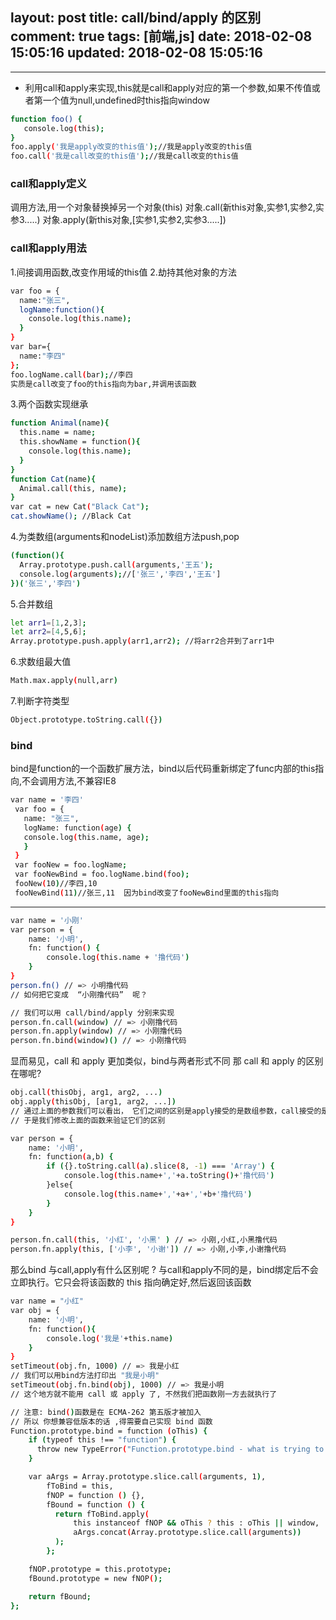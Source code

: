 layout: post
title: call/bind/apply 的区别
comment: true
tags: [前端,js]
date: 2018-02-08 15:05:16
updated: 2018-02-08 15:05:16
---

------
<!-- more -->

- 利用call和apply来实现,this就是call和apply对应的第一个参数,如果不传值或者第一个值为null,undefined时this指向window
```bash
function foo() {
   console.log(this);
}
foo.apply('我是apply改变的this值');//我是apply改变的this值
foo.call('我是call改变的this值');//我是call改变的this值
```
### call和apply定义
调用方法,用一个对象替换掉另一个对象(this)
对象.call(新this对象,实参1,实参2,实参3.....)
对象.apply(新this对象,[实参1,实参2,实参3.....])
### call和apply用法
1.间接调用函数,改变作用域的this值
2.劫持其他对象的方法
```bash
var foo = {
  name:"张三",
  logName:function(){
    console.log(this.name);
  }
}
var bar={
  name:"李四"
};
foo.logName.call(bar);//李四
实质是call改变了foo的this指向为bar,并调用该函数
```
3.两个函数实现继承
```bash
function Animal(name){   
  this.name = name;   
  this.showName = function(){   
    console.log(this.name);   
  }   
}   
function Cat(name){  
  Animal.call(this, name);  
}    
var cat = new Cat("Black Cat");   
cat.showName(); //Black Cat
```
4.为类数组(arguments和nodeList)添加数组方法push,pop
```bash
(function(){
  Array.prototype.push.call(arguments,'王五');
  console.log(arguments);//['张三','李四','王五']
})('张三','李四')
```
5.合并数组
```bash
let arr1=[1,2,3]; 
let arr2=[4,5,6]; 
Array.prototype.push.apply(arr1,arr2); //将arr2合并到了arr1中
```
6.求数组最大值
```bash
Math.max.apply(null,arr)
```
7.判断字符类型
```bash
Object.prototype.toString.call({})
```
### bind
bind是function的一个函数扩展方法，bind以后代码重新绑定了func内部的this指向,不会调用方法,不兼容IE8
```bash
var name = '李四'
 var foo = {
   name: "张三",
   logName: function(age) {
   console.log(this.name, age);
   }
 }
 var fooNew = foo.logName;
 var fooNewBind = foo.logName.bind(foo);
 fooNew(10)//李四,10
 fooNewBind(11)//张三,11  因为bind改变了fooNewBind里面的this指向
```

---

```bash
var name = '小刚'
var person = {
    name: '小明',
    fn: function() {
        console.log(this.name + '撸代码')
    }
}
person.fn() // => 小明撸代码
// 如何把它变成  “小刚撸代码”  呢？

// 我们可以用 call/bind/apply 分别来实现
person.fn.call(window) // => 小刚撸代码
person.fn.apply(window) // => 小刚撸代码
person.fn.bind(window)() // => 小刚撸代码

```

显而易见，call 和 apply 更加类似，bind与两者形式不同
那 call 和 apply 的区别在哪呢?

```bash
obj.call(thisObj, arg1, arg2, ...)
obj.apply(thisObj, [arg1, arg2, ...])
// 通过上面的参数我们可以看出， 它们之间的区别是apply接受的是数组参数，call接受的是连续参数。
// 于是我们修改上面的函数来验证它们的区别

var person = {
    name: '小明',
    fn: function(a,b) {
        if ({}.toString.call(a).slice(8, -1) === 'Array') {
            console.log(this.name+','+a.toString()+'撸代码')
        }else{
            console.log(this.name+','+a+','+b+'撸代码')
        } 
    }
}

person.fn.call(this, '小红', '小黑' ) // => 小刚,小红,小黑撸代码
person.fn.apply(this, ['小李', '小谢']) // => 小刚,小李,小谢撸代码

```
那么bind 与call,apply有什么区别呢 ? 
与call和apply不同的是，bind绑定后不会立即执行。它只会将该函数的 this 指向确定好,然后返回该函数

```bash
var name = "小红"
var obj = {
    name: '小明',
    fn: function(){
        console.log('我是'+this.name)
    }
}
setTimeout(obj.fn, 1000) // => 我是小红
// 我们可以用bind方法打印出 "我是小明"
setTimeout(obj.fn.bind(obj), 1000) // => 我是小明
// 这个地方就不能用 call 或 apply 了, 不然我们把函数刚一方去就执行了

// 注意: bind()函数是在 ECMA-262 第五版才被加入
// 所以 你想兼容低版本的话 ,得需要自己实现 bind 函数
Function.prototype.bind = function (oThis) {
    if (typeof this !== "function") {
      throw new TypeError("Function.prototype.bind - what is trying to be bound is not callable");
    }

    var aArgs = Array.prototype.slice.call(arguments, 1), 
        fToBind = this, 
        fNOP = function () {},
        fBound = function () {
          return fToBind.apply(
              this instanceof fNOP && oThis ? this : oThis || window,
              aArgs.concat(Array.prototype.slice.call(arguments))
          );
        };

    fNOP.prototype = this.prototype;
    fBound.prototype = new fNOP();

    return fBound;
};

```


